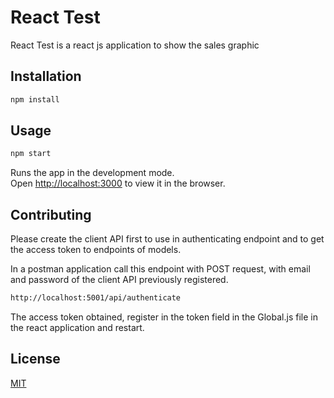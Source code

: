 # React Test

React Test is a react js application to show the sales graphic

## Installation


```bash
npm install
```

## Usage

```bash
npm start
```
Runs the app in the development mode.<br />
Open [http://localhost:3000](http://localhost:3000) to view it in the browser.

## Contributing
Please create the client API first to use in authenticating endpoint and to get the access token to endpoints of models.

In a postman application call this endpoint with POST request, with email and password of the client API previously registered. 

```bash
http://localhost:5001/api/authenticate
```

The access token obtained, register in the token field in the Global.js file in the react application and restart.

## License
[MIT](https://choosealicense.com/licenses/mit/)